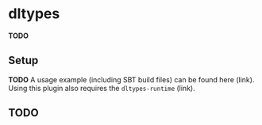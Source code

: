 # dltypes
**TODO**

## Setup
**TODO**
A usage example (including SBT build files) can be found here (link).
Using this plugin also requires the ```dltypes-runtime``` (link).

## TODO

